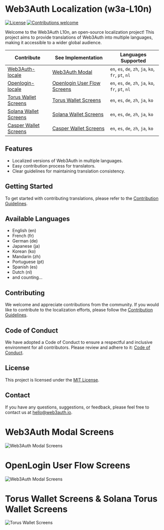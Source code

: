 # Web3Auth Localization (w3a-L10n)

[![License](https://img.shields.io/badge/license-MIT-blue.svg)](https://opensource.org/licenses/MIT)
[![Contributions welcome](https://img.shields.io/badge/contributions-welcome-brightgreen.svg)](CONTRIBUTING.md)

Welcome to the Web3Auth L10n, an open-source localization project! This project aims to provide translations of Web3Auth into multiple languages, making it accessible to a wider global audience.

| Contribute                                | See Implementation                                                                   | Languages Supported                            |
| ----------------------------------------- | ------------------------------------------------------------------------------------ | ---------------------------------------------- |
| [Web3Auth-locale](./Web3Auth-locale/)     | [Web3Auth Modal](https://web3auth.io/docs/whitelabel/login-modal)                    | `en`, `es`, `de`, `zh`, `ja`, `ko`, `fr`, `pt`, `nl` |
| [Openlogin-locale](./Openlogin-locale/)   | [Openlogin User Flow Screens](https://web3auth.io/docs/whitelabel/user-flow-screens) | `en`, `es`, `de`, `zh`, `ja`, `ko`, `fr`, `pt`, `nl` |
| [Torus Wallet Screens](./Torus-locale/)   | [Torus Wallet Screens](https://web3auth.io/docs/whitelabel/torus-wallet-plugin)      | `en`, `es`, `de`, `zh`, `ja`, `ko`             |
| [Solana Wallet Screens](./Solana-locale/) | [Solana Wallet Screens](https://web3auth.io/docs/whitelabel/torus-wallet-plugin)     | `en`, `es`, `de`, `zh`, `ja`, `ko`             |
| [Casper Wallet Screens](./Casper-locale/) | [Casper Wallet Screens](https://casper.tor.us/)                                      | `en`, `es`, `de`, `zh`, `ja`, `ko`             |
## Features

- Localized versions of Web3Auth in multiple languages.
- Easy contribution process for translators.
- Clear guidelines for maintaining translation consistency.
## Getting Started

To get started with contributing translations, please refer to the [Contribution Guidelines](CONTRIBUTING.md).

## Available Languages

- English (en)
- French (fr)
- German (de)
- Japanese (ja)
- Korean (ko)
- Mandarin (zh)
- Portuguese (pt)
- Spanish (es)
- Dutch (nl)
- and counting...

## Contributing

We welcome and appreciate contributions from the community. If you would like to contribute to the localization efforts, please follow the [Contribution Guidelines](CONTRIBUTING.md).

## Code of Conduct

We have adopted a Code of Conduct to ensure a respectful and inclusive environment for all contributors. Please review and adhere to it: [Code of Conduct](CODE_OF_CONDUCT.md).

## License

This project is licensed under the [MIT License](LICENSE).

## Contact

If you have any questions, suggestions, or feedback, please feel free to contact us at [hello@web3auth.io](mailto:hello@web3auth.io).






# Web3Auth Modal Screens

![Web3Auth Modal Screens](https://user-images.githubusercontent.com/6962565/208136898-64281543-f907-4696-ad98-d6f4e03decb6.png)

# OpenLogin User Flow Screens

![Web3Auth Modal Screens](https://user-images.githubusercontent.com/6962565/199745008-6a21f5d4-cd60-4d05-ad14-3184074c2ea2.png)

# Torus Wallet Screens & Solana Torus Wallet Screens

![Torus Wallet Screens](https://user-images.githubusercontent.com/6962565/199750334-7653b9cd-7082-471f-82dc-97814a2f7186.png)
